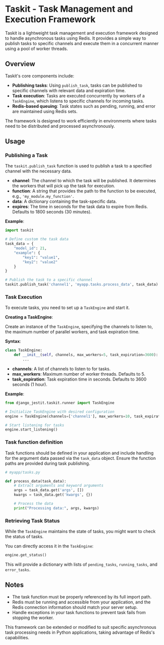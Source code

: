 # Taskit - Task Management and Execution Framework

Taskit is a lightweight task management and execution framework designed to handle asynchronous tasks using Redis. It provides a simple way to publish tasks to specific channels and execute them in a concurrent manner using a pool of worker threads.

## Overview

Taskit's core components include:

- **Publishing tasks**: Using `publish_task`, tasks can be published to specific channels with relevant data and expiration time.
- **Task execution**: Tasks are executed concurrently by workers of a `TaskEngine`, which listens to specific channels for incoming tasks.
- **Redis-based queuing**: Task states such as pending, running, and error are maintained using Redis sets.

The framework is designed to work efficiently in environments where tasks need to be distributed and processed asynchronously.

## Usage

### Publishing a Task

The `taskit.publish_task` function is used to publish a task to a specified channel with the necessary data.

- **channel**: The channel to which the task will be published. It determines the workers that will pick up the task for execution.
- **function**: A string that provides the path to the function to be executed, e.g., `'my_module.my_function'`.
- **data**: A dictionary containing the task-specific data.
- **expires**: The time in seconds for the task data to expire from Redis. Defaults to 1800 seconds (30 minutes).

**Example**:

```python
import taskit

# Define custom the task data
task_data = {
    "model_id": 21,
    "example": {
        "key1": "value1",
        "key2": "value2"
    }
}

# Publish the task to a specific channel
taskit.publish_task('channel1', 'myapp.tasks.process_data', task_data)
```

### Task Execution

To execute tasks, you need to set up a `TaskEngine` and start it.

**Creating a TaskEngine**:

Create an instance of the `TaskEngine`, specifying the channels to listen to, the maximum number of parallel workers, and task expiration time.

**Syntax**:

```python
class TaskEngine:
    def __init__(self, channels, max_workers=5, task_expiration=3600):
        ...
```

- **channels**: A list of channels to listen to for tasks.
- **max_workers**: Maximum number of worker threads. Defaults to 5.
- **task_expiration**: Task expiration time in seconds. Defaults to 3600 seconds (1 hour).

**Example**:

```python
from django_jestit.taskit.runner import TaskEngine

# Initialize TaskEngine with desired configuration
engine = TaskEngine(channels=['channel1'], max_workers=10, task_expiration=3600)

# Start listening for tasks
engine.start_listening()
```

### Task function definition

Task functions should be defined in your application and include handling for the argument data passed via the `task_data` object. Ensure the function paths are provided during task publishing.

```python
# myapp/tasks.py

def process_data(task_data):
    # Extract arguments and keyword arguments
    args = task_data.get('args', [])
    kwargs = task_data.get('kwargs', {})

    # Process the data
    print("Processing data:", args, kwargs)
```

### Retrieving Task Status

While the `TaskEngine` maintains the state of tasks, you might want to check the status of tasks.

You can directly access it in the `TaskEngine`:

```python
engine.get_status()
```

This will provide a dictionary with lists of `pending_tasks`, `running_tasks`, and `error_tasks`.

## Notes

- The task function must be properly referenced by its full import path.
- Redis must be running and accessible from your application, and the Redis connection information should match your server setup.
- Handle exceptions in your task functions to prevent task fails from stopping the worker.

This framework can be extended or modified to suit specific asynchronous task processing needs in Python applications, taking advantage of Redis's capabilities.
